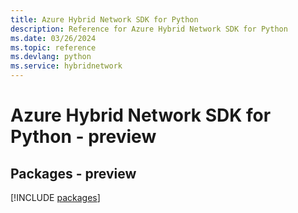 ```yaml
---
title: Azure Hybrid Network SDK for Python
description: Reference for Azure Hybrid Network SDK for Python
ms.date: 03/26/2024
ms.topic: reference
ms.devlang: python
ms.service: hybridnetwork
---
```

# Azure Hybrid Network SDK for Python - preview
## Packages - preview
[!INCLUDE [packages](hybrid-network-index.md)]